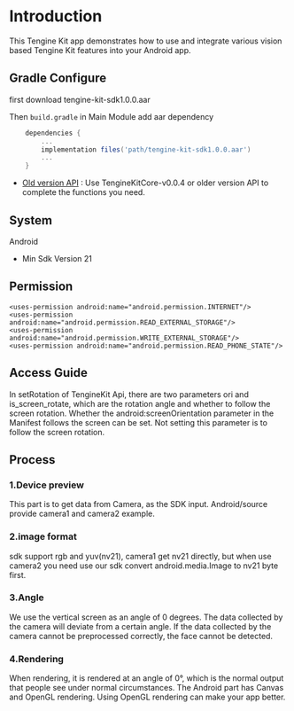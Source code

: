 # Introduction
This Tengine Kit app demonstrates how to use and integrate various vision based Tengine Kit features into your Android app.

## Gradle Configure
first download tengine-kit-sdk1.0.0.aar

Then ```build.gradle``` in Main Module add aar dependency
```groovy
	dependencies {
    	...
    	implementation files('path/tengine-kit-sdk1.0.0.aar')
    	...
    }
```     
- [Old version API](https://github.com/OAID/TengineKit/blob/test/Android/docs) : Use TengineKitCore-v0.0.4 or older version API to complete the functions you need.

## System
Android
- Min Sdk Version 21

## Permission
``` permission
<uses-permission android:name="android.permission.INTERNET"/>
<uses-permission android:name="android.permission.READ_EXTERNAL_STORAGE"/>
<uses-permission android:name="android.permission.WRITE_EXTERNAL_STORAGE"/>
<uses-permission android:name="android.permission.READ_PHONE_STATE"/>
```

## Access Guide
In setRotation of TengineKit Api, there are two parameters ori and is_screen_rotate, which are the rotation angle and whether to follow the screen rotation. Whether the android:screenOrientation parameter in the Manifest follows the screen can be set. Not setting this parameter is to follow the screen rotation.
## Process
### 1.Device preview
This part is to get data from Camera, as the SDK input.
Android/source provide camera1 and camera2 example.

### 2.image format 
sdk support rgb and yuv(nv21), camera1 get nv21 directly, but when use camera2 you need use our sdk convert android.media.Image to nv21 byte first.

### 3.Angle
We use the vertical screen as an angle of 0 degrees. The data collected by the camera will deviate from a certain angle. If the data collected by the camera cannot be preprocessed correctly, the face cannot be detected.

### 4.Rendering
When rendering, it is rendered at an angle of 0°, which is the normal output that people see under normal circumstances. The Android part has Canvas and OpenGL rendering. Using OpenGL rendering can make your app better.
